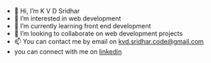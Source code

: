 - 👋 Hi, I’m K V D Sridhar
- 👀 I’m interested in web development
- 🌱 I’m currently learning front end development
- 💞️ I’m looking to collaborate on web development projects
- 📫 You can contact me by email on kvd.sridhar.code@gmail.com
- you can connect with me on [linkedin](linkedin.com/in/k-v-d-sridhar-155247212)

<!---
Code-KVD/Code-KVD is a ✨ special ✨ repository because its `README.md` (this file) appears on your GitHub profile.
You can click the Preview link to take a look at your changes.
--->
